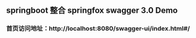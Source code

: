 ## springboot 整合 springfox swagger 3.0 Demo

### 首页访问地址：http://localhost:8080/swagger-ui/index.html#/
